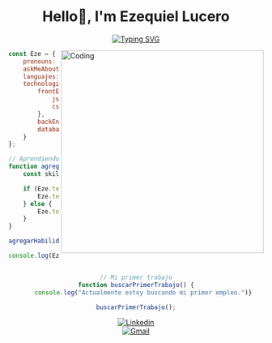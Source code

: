 <h1 align="center">Hello👋, I'm Ezequiel Lucero</h1>
<div align="center">
<a href="https://git.io/typing-svg"><img src="https://readme-typing-svg.demolab.com?font=Fira+Code&pause=1000&color=4EF739&width=800&lines=A+FrontEnd+and+Software+developer+student+from+Argentina%2C+San+Luis" alt="Typing SVG" /></a>
</div>

<div align="left">
<img align="right" alt="Coding" width="400" src="https://media.giphy.com/media/wwg1suUiTbCY8H8vIA/giphy-downsized-large.gif"
</div>

<div align="left">

</div>

```javascript
const Eze = {
    pronouns: "He" | "Him",
    askMeAbout: ["web dev", "tech", "games", "music"],
    languajes: ["spanish", "english"],
    technologies: {
        frontEnd: {
            js: ["React", "Js Vanilla"],
            css: ["Bootstrap", "SASS", "GSAP", "Framer Motion", "ThreeJs"]
        },
        backEnd: ["Java", "C++"],
        databases: ["MySql", "MongoDB"],
    }
};

// Aprendiendo nueva skill
function agregarHabilidadFrontEnd(skillName) {
    const skillCategory = "frontEnd";

    if (Eze.technologies[skillCategory]) {
        Eze.technologies[skillCategory].js.push(skillName);
    } else {
        Eze.technologies[skillCategory] = { js: [skillName] };
    }
}

agregarHabilidadFrontEnd("NextJS");

console.log(Eze);

```

<div align="center">

```javascript

// Mi primer trabajo
function buscarPrimerTrabajo() {
    console.log("Actualmente estoy buscando mi primer empleo.")}

buscarPrimerTrabajo();
```
</div>

<div align="center">
    <a href="https://www.linkedin.com/in/lucero-ezequiel/" target="_blank"><img src="https://img.shields.io/badge/-LinkedIn-222222?style=flat-square&logo=Linkedin&logoColor=white" alt="Linkedin"></a>
    <br>
    <a href="mailto:carlosezequieldev@gmail.com" target="_blank"><img src="https://img.shields.io/badge/Gmail-carlosezequieldev%40gmail.com-red" alt="Gmail"></a>
</div>


